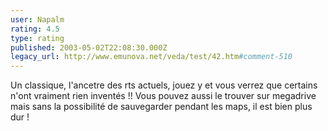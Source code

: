 ```yaml
---
user: Napalm
rating: 4.5
type: rating
published: 2003-05-02T22:08:30.000Z
legacy_url: http://www.emunova.net/veda/test/42.htm#comment-510
---
```

Un classique, l'ancetre des rts actuels, jouez y et vous verrez que certains n'ont vraiment rien inventés !! Vous pouvez aussi le trouver sur megadrive mais sans la possibilité de sauvegarder pendant les maps, il est bien plus dur !